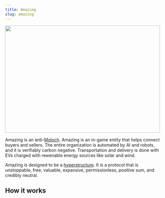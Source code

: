 ```yaml
---
title: Amazing
slug: amazing
---
```


<img class="amazing" src="/assets/amazing1.jpg">

Amazing is an anti-[Moloch](https://newsletter.banklesshq.com/p/ethereum-slayer-of-moloch-). Amazing is an in-game entity that helps connect buyers and sellers. The entire organization is automated by AI and robots, and it is verifiably carbon negative. Transportation and delivery is done with EVs charged with rewenable energy sources like solar and wind.

Amazing is designed to be a [hyperstructure](https://jacob.energy/hyperstructures.html). It is a protocol that is unstoppable, free, valuable, expansive, permissionless, positive sum, and credibly neutral.

## How it works

<style>
    .amazing {
        width: 100%;
        height: 350px;
        object-fit: cover;
    }
</style>